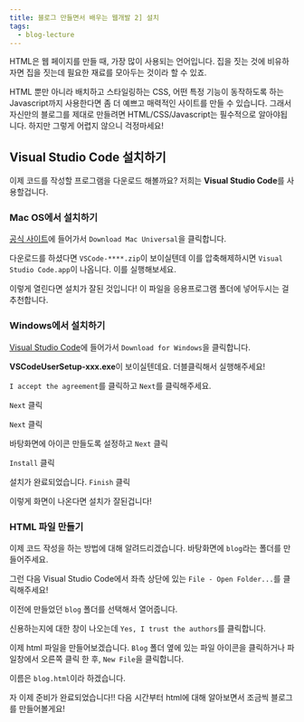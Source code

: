 ```yaml
---
title: 블로그 만들면서 배우는 웹개발 2] 설치
tags:
  - blog-lecture
---
```


HTML은 웹 페이지를 만들 때, 가장 많이 사용되는 언어입니다. 집을 짓는 것에 비유하자면 집을 짓는데 필요한 재료를 모아두는 것이라 할 수 있죠.

<!--more-->

HTML 뿐만 아니라 배치하고 스타일링하는 CSS, 어떤 특정 기능이 동작하도록 하는 Javascript까지 사용한다면 좀 더 예쁘고 매력적인 사이트를 만들 수 있습니다. 그래서 자신만의 블로그를 제대로 만들려면 HTML/CSS/Javascript는 필수적으로 알아야됩니다. 하지만 그렇게 어렵지 않으니 걱정마세요!

## Visual Studio Code 설치하기

이제 코드를 작성할 프로그램을 다운로드 해볼까요? 저희는 **Visual Studio Code**를 사용할겁니다.

### Mac OS에서 설치하기

[공식 사이트](https://code.visualstudio.com/)에 들어가서 `Download Mac Universal`을 클릭합니다.

<post-img src="/images/22/03/21/111214.png"></post-img>

다운로드를 하셨다면 `VSCode-****.zip`이 보이실텐데 이를 압축해제하시면 `Visual Studio Code.app`이 나옵니다. 이를 실행해보세요.

<post-img src="/images/22/03/21/111424.png"></post-img>

이렇게 열린다면 설치가 잘된 것입니다! 이 파일을 응용프로그램 폴더에 넣어두시는 걸 추천합니다.

<post-img src="/images/22/03/21/112115.png"></post-img>

### Windows에서 설치하기

[Visual Studio Code](https://code.visualstudio.com/)에 들어가서 `Download for Windows`을 클릭합니다.

<post-img src="/images/22/03/21/112158.png"></post-img>

**VSCodeUserSetup-xxx.exe**이 보이실텐데요. 더블클릭해서 실행해주세요!

<post-img src="/images/22/03/21/112420.png"></post-img>

`I accept the agreement`를 클릭하고 `Next`를 클릭해주세요.

<post-img src="/images/22/03/21/112541.png"></post-img>

`Next` 클릭

<post-img src="/images/22/03/21/113112.png"></post-img>

`Next` 클릭

<post-img src="/images/22/03/21/113441.png"></post-img>

바탕화면에 아이콘 만들도록 설정하고 `Next` 클릭

<post-img src="/images/22/03/21/113248.png"></post-img>

`Install` 클릭

<post-img src="/images/22/03/21/113325.png"></post-img>

설치가 완료되었습니다. `Finish` 클릭

<post-img src="/images/22/03/21/113519.png"></post-img>

이렇게 화면이 나온다면 설치가 잘된겁니다!

<post-img src="/images/22/03/21/113708.png"></post-img>

### HTML 파일 만들기

이제 코드 작성을 하는 방법에 대해 알려드리겠습니다. 바탕화면에 `blog`라는 폴더를 만들어주세요.

<post-img src="/images/22/03/21/114709.png"></post-img>

그런 다음 Visual Studio Code에서 좌측 상단에 있는 `File - Open Folder...`를 클릭해주세요!

<post-img src="/images/22/03/21/114335.png"></post-img>

이전에 만들었던 `blog` 폴더를 선택해서 열어줍니다.

<post-img src="/images/22/03/21/114607.png"></post-img>

신용하는지에 대한 창이 나오는데 `Yes, I trust the authors`를 클릭합니다.

<post-img src="/images/22/03/21/114840.png"></post-img>

이제 html 파일을 만들어보겠습니다. `Blog` 폴더 옆에 있는 파일 아이콘을 클릭하거나 파일창에서 오른쪽 클릭 한 후, `New File`을 클릭합니다.

<post-img src="/images/22/03/21/115134.png"></post-img>

이름은 `blog.html`이라 하겠습니다.

<post-img src="/images/22/03/21/115410.png"></post-img>

자 이제 준비가 완료되었습니다!! 다음 시간부터 html에 대해 알아보면서 조금씩 블로그를 만들어볼게요!

<post-img src="/images/22/03/21/115646.png"></post-img>
